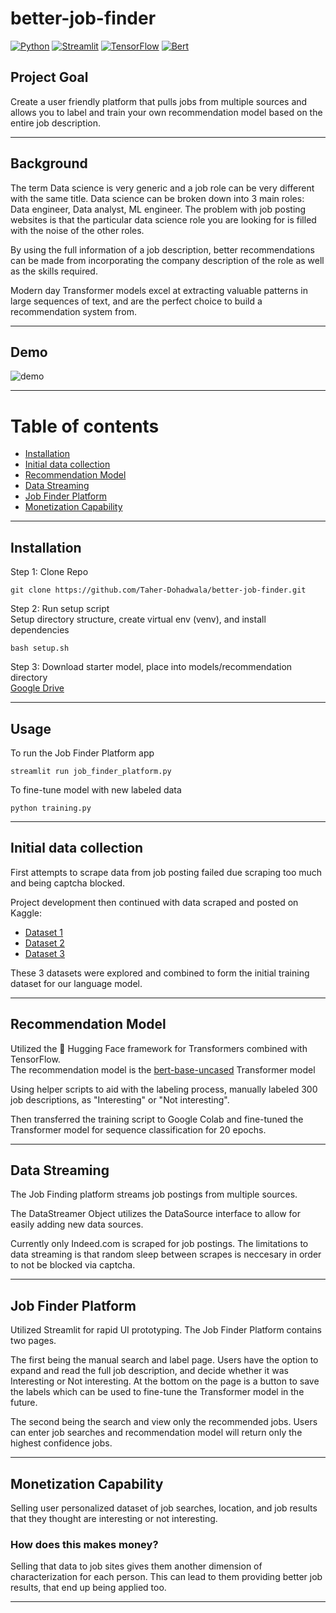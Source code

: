 # better-job-finder
[![Python](https://img.shields.io/badge/Python-3.8-blue?style=flat&logo=Python)](https://www.python.org/downloads/release/python-380/)
[![Streamlit](https://img.shields.io/badge/Made_with-Streamlit-red?style=flat&logo=Streamlit)](https://streamlit.io)
[![TensorFlow](https://img.shields.io/badge/TensorFlow-2.5-orange?style=flat&logo=Tensorflow)](https://www.tensorflow.org/api_docs)
[![Bert](https://img.shields.io/badge/🤗_Hugging_Face-Bert--based--uncased-yellow?style=flat)](https://huggingface.co/bert-base-uncased)

## Project Goal

Create a user friendly platform that pulls jobs from multiple sources and allows you to label and train your own recommendation model based on the entire job description.

----------------------------------------------------------------------------------------------------

## Background

The term Data science is very generic and a job role can be very different with the same title. Data science can be broken down into 3 main roles: Data engineer, Data analyst, ML engineer. The problem with job posting websites is that the particular data science role you are looking for is filled with the noise of the other roles.

By using the full information of a job description, better recommendations can be made from incorporating the company description of the role as well as the skills required.

Modern day Transformer models excel at extracting valuable patterns in large sequences of text, and are the perfect choice to build a recommendation system from.

----------------------------------------------------------------------------------------------------

## Demo <a name="demo"></a>
![demo](https://user-images.githubusercontent.com/23107070/123326306-13e20900-d507-11eb-8de6-6b5467550a01.gif)

----------------------------------------------------------------------------------------------------

# Table of contents
* [Installation](#installation)
* [Initial data collection](#initial-data-collection)
* [Recommendation Model](#recommendation-model)
* [Data Streaming](#data-streaming)
* [Job Finder Platform](#job-finder-platform)
* [Monetization Capability](#monetization-capability)

----------------------------------------------------------------------------------------------------
## Installation

Step 1: Clone Repo
```
git clone https://github.com/Taher-Dohadwala/better-job-finder.git
```

Step 2: Run setup script \
Setup directory structure, create virtual env (venv), and install dependencies
```
bash setup.sh
```

Step 3: Download starter model, place into models/recommendation directory\
[Google Drive](https://drive.google.com/drive/folders/1a81152GvE3FQ-pNzW8XAplCE5tDj1x6H?usp=sharing)

----------------------------------------------------------------------------------------------------
## Usage

To run the Job Finder Platform app
```
streamlit run job_finder_platform.py
```

To fine-tune model with new labeled data
```
python training.py
```

----------------------------------------------------------------------------------------------------
## Initial data collection
First attempts to scrape data from job posting failed due scraping too much and being captcha blocked.


Project development then continued with data scraped and posted on Kaggle:

- [Dataset 1](https://www.kaggle.com/jobspikr/data-scientist-job-postings-from-the-usa)
- [Dataset 2](https://www.kaggle.com/rashikrahmanpritom/data-science-job-posting-on-glassdoor)
- [Dataset 3](https://www.kaggle.com/andrewmvd/data-scientist-jobs)

These 3 datasets were explored and combined to form the initial training dataset for our language model.

----------------------------------------------------------------------------------------------------

## Recommendation Model
Utilized the 🤗 Hugging Face framework for Transformers combined with TensorFlow.\
The recommendation model is the [bert-base-uncased](https://huggingface.co/bert-base-uncased) Transformer model

Using helper scripts to aid with the labeling process, manually labeled 300 job descriptions, as "Interesting" or "Not interesting".

Then transferred the training script to Google Colab and fine-tuned the Transformer model for sequence classification for 20 epochs.

----------------------------------------------------------------------------------------------------

## Data Streaming
The Job Finding platform streams job postings from multiple sources.

The DataStreamer Object utilizes the DataSource interface to allow for easily adding new data sources.

Currently only Indeed.com is scraped for job postings.
The limitations to data streaming is that random sleep between scrapes is neccesary in order to not be blocked via captcha.

----------------------------------------------------------------------------------------------------
## Job Finder Platform

Utilized Streamlit for rapid UI prototyping. The Job Finder Platform contains two pages.

The first being the manual search and label page. Users have the option to expand and read the full job description, and decide whether it was Interesting or Not interesting. At the bottom on the page is a button to save the labels which can be used to fine-tune the Transformer model in the future.


The second being the search and view only the recommended jobs. Users can enter job searches and recommendation model will return only the highest confidence jobs.

----------------------------------------------------------------------------------------------------

## Monetization Capability 
Selling user personalized dataset of job searches, location, and job results that they thought are interesting or not interesting.

### How does this makes money?
Selling that data to job sites gives them another dimension of characterization for each person. This can lead to them providing better job results, that end up being applied too.

----------------------------------------------------------------------------------------------------
